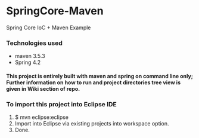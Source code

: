 # SpringCore-Maven
Spring Core IoC + Maven Example

### Technologies used
* maven 3.5.3
* Spring 4.2

#### This project is entirely built with maven and spring on command line only; Further information on how to run and project directories tree view is given in Wiki section of repo.

### To import this project into Eclipse IDE

1. $ mvn eclipse:eclipse
2. Import into Eclipse via existing projects into workspace option.
3. Done.
